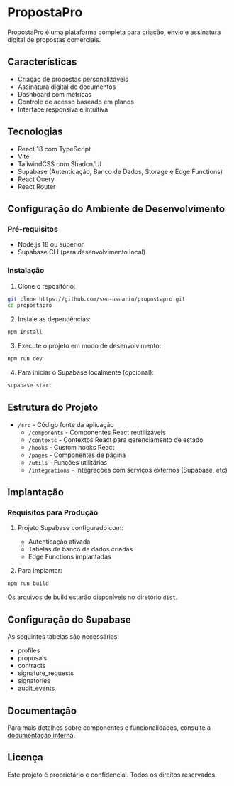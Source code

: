 
# PropostaPro

PropostaPro é uma plataforma completa para criação, envio e assinatura digital de propostas comerciais.

## Características

- Criação de propostas personalizáveis
- Assinatura digital de documentos
- Dashboard com métricas
- Controle de acesso baseado em planos
- Interface responsiva e intuitiva

## Tecnologias

- React 18 com TypeScript
- Vite
- TailwindCSS com Shadcn/UI
- Supabase (Autenticação, Banco de Dados, Storage e Edge Functions)
- React Query
- React Router

## Configuração do Ambiente de Desenvolvimento

### Pré-requisitos

- Node.js 18 ou superior
- Supabase CLI (para desenvolvimento local)

### Instalação

1. Clone o repositório:
```bash
git clone https://github.com/seu-usuario/propostapro.git
cd propostapro
```

2. Instale as dependências:
```bash
npm install
```

3. Execute o projeto em modo de desenvolvimento:
```bash
npm run dev
```

4. Para iniciar o Supabase localmente (opcional):
```bash
supabase start
```

## Estrutura do Projeto

- `/src` - Código fonte da aplicação
  - `/components` - Componentes React reutilizáveis
  - `/contexts` - Contextos React para gerenciamento de estado
  - `/hooks` - Custom hooks React
  - `/pages` - Componentes de página
  - `/utils` - Funções utilitárias
  - `/integrations` - Integrações com serviços externos (Supabase, etc)

## Implantação

### Requisitos para Produção

1. Projeto Supabase configurado com:
   - Autenticação ativada
   - Tabelas de banco de dados criadas
   - Edge Functions implantadas

2. Para implantar:
```bash
npm run build
```

Os arquivos de build estarão disponíveis no diretório `dist`.

## Configuração do Supabase

As seguintes tabelas são necessárias:
- profiles
- proposals
- contracts
- signature_requests
- signatories
- audit_events

## Documentação

Para mais detalhes sobre componentes e funcionalidades, consulte a [documentação interna](./docs).

## Licença

Este projeto é proprietário e confidencial. Todos os direitos reservados.
